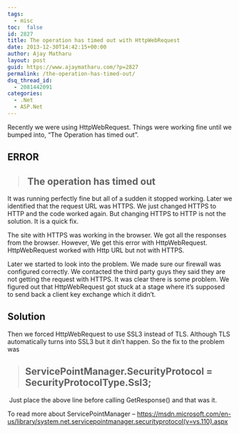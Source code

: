 ```yaml
---
tags: 
  - misc
toc:  false
id: 2827
title: The operation has timed out with HttpWebRequest
date: 2013-12-30T14:42:15+00:00
author: Ajay Matharu
layout: post
guid: https://www.ajaymatharu.com/?p=2827
permalink: /the-operation-has-timed-out/
dsq_thread_id:
  - 2081442091
categories:
  - .Net
  - ASP.Net
---
```

Recently we were using HttpWebRequest. Things were working fine until we bumped into, &#8220;The Operation has timed out&#8221;.

## ERROR

> ##  The operation has timed out

It was running perfectly fine but all of a sudden it stopped working. Later we identified that the request URL was HTTPS. We just changed HTTPS to HTTP and the code worked again. But changing HTTPS to HTTP is not the solution. It is a quick fix.

The site with HTTPS was working in the browser. We got all the responses from the browser. However, We get this error with HttpWebRequest. HttpWebRequest worked with Http URL but not with HTTPS.

Later we started to look into the problem. We made sure our firewall was configured correctly. We contacted the third party guys they said they are not getting the request with HTTPS. It was clear there is some problem. We figured out that HttpWebRequest got stuck at a stage where it&#8217;s supposed to send back a client key exchange which it didn&#8217;t.

## Solution

Then we forced HttpWebRequest to use SSL3 instead of TLS. Although TLS automatically turns into SSL3 but it din&#8217;t happen. So the fix to the problem was

> ## ServicePointManager.SecurityProtocol = SecurityProtocolType.Ssl3;

 Just place the above line before calling GetResponse() and that was it.

To read more about ServicePointManager &#8211; https://msdn.microsoft.com/en-us/library/system.net.servicepointmanager.securityprotocol(v=vs.110).aspx
